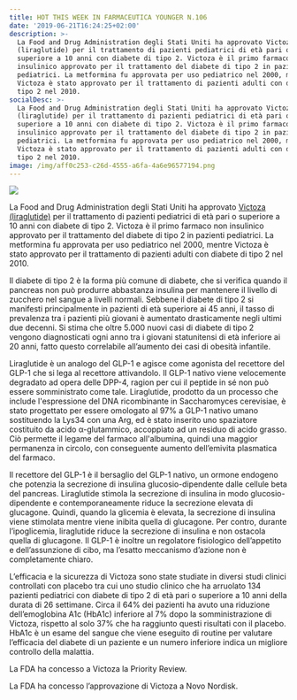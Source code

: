 ```yaml
---
title: HOT THIS WEEK IN FARMACEUTICA YOUNGER N.106
date: '2019-06-21T16:24:25+02:00'
description: >-
  La Food and Drug Administration degli Stati Uniti ha approvato Victoza
  (liraglutide) per il trattamento di pazienti pediatrici di età pari o
  superiore a 10 anni con diabete di tipo 2. Victoza è il primo farmaco non
  insulinico approvato per il trattamento del diabete di tipo 2 in pazienti
  pediatrici. La metformina fu approvata per uso pediatrico nel 2000, mentre
  Victoza è stato approvato per il trattamento di pazienti adulti con diabete di
  tipo 2 nel 2010.
socialDesc: >-
  La Food and Drug Administration degli Stati Uniti ha approvato Victoza
  (liraglutide) per il trattamento di pazienti pediatrici di età pari o
  superiore a 10 anni con diabete di tipo 2. Victoza è il primo farmaco non
  insulinico approvato per il trattamento del diabete di tipo 2 in pazienti
  pediatrici. La metformina fu approvata per uso pediatrico nel 2000, mentre
  Victoza è stato approvato per il trattamento di pazienti adulti con diabete di
  tipo 2 nel 2010.
image: /img/aff0c253-c26d-4555-a6fa-4a6e96577194.png
---
```

![](/img/aff0c253-c26d-4555-a6fa-4a6e96577194.png)

La Food and Drug Administration degli Stati Uniti ha approvato [Victoza (liraglutide)](https://www.fda.gov/news-events/press-announcements/fda-approves-new-treatment-pediatric-patients-type-2-diabetes) per il trattamento di pazienti pediatrici di età pari o superiore a 10 anni con diabete di tipo 2. Victoza è il primo farmaco non insulinico approvato per il trattamento del diabete di tipo 2 in pazienti pediatrici. La metformina fu approvata per uso pediatrico nel 2000, mentre Victoza è stato approvato per il trattamento di pazienti adulti con diabete di tipo 2 nel 2010.

Il diabete di tipo 2 è la forma più comune di diabete, che si verifica quando il pancreas non può produrre abbastanza insulina per mantenere il livello di zucchero nel sangue a livelli normali. Sebbene il diabete di tipo 2 si manifesti principalmente in pazienti di età superiore ai 45 anni, il tasso di prevalenza tra i pazienti più giovani è aumentato drasticamente negli ultimi due decenni. Si stima che oltre 5.000 nuovi casi di diabete di tipo 2 vengono diagnosticati ogni anno tra i giovani statunitensi di età inferiore ai 20 anni, fatto questo correlabile all’aumento dei casi di obesità infantile. 

Liraglutide è un analogo del GLP-1 e agisce come agonista del recettore del GLP-1 che si lega al recettore attivandolo. Il GLP-1 nativo viene velocemente degradato ad opera delle DPP-4, ragion per cui il peptide in sé non può essere somministrato come tale. Liraglutide, prodotto da un processo che include l'espressione del DNA ricombinante in Saccharomyces cerevisiae, è stato progettato per essere omologato al 97% a GLP-1 nativo umano sostituendo la Lys34 con una Arg, ed è stato inserito uno spaziatore costituito da acido α-glutammico, accoppiato ad un residuo di acido grasso. Ciò permette il legame del farmaco all'albumina, quindi una maggior permanenza in circolo, con conseguente aumento dell’emivita plasmatica del farmaco.

Il recettore del GLP-1 è il bersaglio del GLP-1 nativo, un ormone endogeno che potenzia la secrezione di insulina glucosio-dipendente dalle cellule beta del pancreas. Liraglutide stimola la secrezione di insulina in modo glucosio-dipendente e contemporaneamente riduce la secrezione elevata di glucagone. Quindi, quando la glicemia è elevata, la secrezione di insulina viene stimolata mentre viene inibita quella di glucagone. Per contro, durante l’ipoglicemia, liraglutide riduce la secrezione di insulina e non ostacola quella di glucagone. Il GLP-1 è inoltre un regolatore fisiologico dell’appetito e dell’assunzione di cibo, ma l’esatto meccanismo d’azione non è completamente chiaro. 

L’efficacia e la sicurezza di Victoza sono state studiate in diversi studi clinici controllati con placebo tra cui uno studio clinico che ha arruolato 134 pazienti pediatrici con diabete di tipo 2 di età pari o superiore a 10 anni della durata di 26 settimane. Circa il 64% dei pazienti ha avuto una riduzione dell’emoglobina A1c (HbA1c) inferiore al 7% dopo la somministrazione di Victoza, rispetto al solo 37% che ha raggiunto questi risultati con il placebo. HbA1c è un esame del sangue che viene eseguito di routine per valutare l’efficacia del diabete di un paziente e un numero inferiore indica un migliore controllo della malattia.

La FDA ha concesso a Victoza la Priority Review.

La FDA ha concesso l’approvazione di Victoza a Novo Nordisk.
